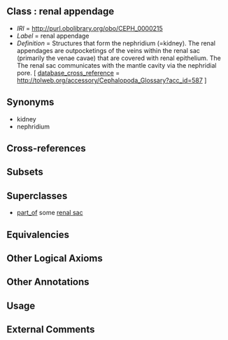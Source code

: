 
## Class : renal appendage

 * *IRI* = http://purl.obolibrary.org/obo/CEPH_0000215
 * *Label* = renal appendage
 * *Definition* = Structures that form the nephridium (=kidney). The renal appendages are outpocketings of the veins within the renal sac (primarily the venae cavae) that are covered with renal epithelium. The The renal sac communicates with the mantle cavity via the nephridial pore. [ [database_cross_reference](../../ef/oboInOwl#hasDbXref.md) = http://tolweb.org/accessory/Cephalopoda_Glossary?acc_id=587 ]

## Synonyms

 * kidney
 * nephridium

## Cross-references


## Subsets


## Superclasses

 * [part_of](../../BFO/50/BFO_0000050.md) some [renal sac](../../CEPH/37/CEPH_0001037.md)

## Equivalencies


## Other Logical Axioms


## Other Annotations


## Usage


## External Comments

